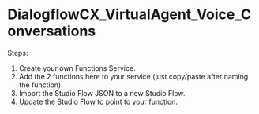 # DialogflowCX_VirtualAgent_Voice_Conversations

Steps:
1. Create your own Functions Service. 
2. Add the 2 functions here to your service (just copy/paste after naming the function).
3. Import the Studio Flow JSON to a new Studio Flow. 
4. Update the Studio Flow to point to your function.

